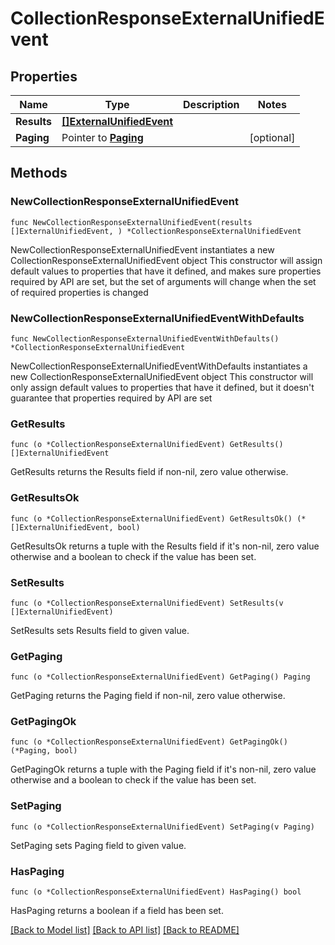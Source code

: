 # CollectionResponseExternalUnifiedEvent

## Properties

Name | Type | Description | Notes
------------ | ------------- | ------------- | -------------
**Results** | [**[]ExternalUnifiedEvent**](ExternalUnifiedEvent.md) |  | 
**Paging** | Pointer to [**Paging**](Paging.md) |  | [optional] 

## Methods

### NewCollectionResponseExternalUnifiedEvent

`func NewCollectionResponseExternalUnifiedEvent(results []ExternalUnifiedEvent, ) *CollectionResponseExternalUnifiedEvent`

NewCollectionResponseExternalUnifiedEvent instantiates a new CollectionResponseExternalUnifiedEvent object
This constructor will assign default values to properties that have it defined,
and makes sure properties required by API are set, but the set of arguments
will change when the set of required properties is changed

### NewCollectionResponseExternalUnifiedEventWithDefaults

`func NewCollectionResponseExternalUnifiedEventWithDefaults() *CollectionResponseExternalUnifiedEvent`

NewCollectionResponseExternalUnifiedEventWithDefaults instantiates a new CollectionResponseExternalUnifiedEvent object
This constructor will only assign default values to properties that have it defined,
but it doesn't guarantee that properties required by API are set

### GetResults

`func (o *CollectionResponseExternalUnifiedEvent) GetResults() []ExternalUnifiedEvent`

GetResults returns the Results field if non-nil, zero value otherwise.

### GetResultsOk

`func (o *CollectionResponseExternalUnifiedEvent) GetResultsOk() (*[]ExternalUnifiedEvent, bool)`

GetResultsOk returns a tuple with the Results field if it's non-nil, zero value otherwise
and a boolean to check if the value has been set.

### SetResults

`func (o *CollectionResponseExternalUnifiedEvent) SetResults(v []ExternalUnifiedEvent)`

SetResults sets Results field to given value.


### GetPaging

`func (o *CollectionResponseExternalUnifiedEvent) GetPaging() Paging`

GetPaging returns the Paging field if non-nil, zero value otherwise.

### GetPagingOk

`func (o *CollectionResponseExternalUnifiedEvent) GetPagingOk() (*Paging, bool)`

GetPagingOk returns a tuple with the Paging field if it's non-nil, zero value otherwise
and a boolean to check if the value has been set.

### SetPaging

`func (o *CollectionResponseExternalUnifiedEvent) SetPaging(v Paging)`

SetPaging sets Paging field to given value.

### HasPaging

`func (o *CollectionResponseExternalUnifiedEvent) HasPaging() bool`

HasPaging returns a boolean if a field has been set.


[[Back to Model list]](../README.md#documentation-for-models) [[Back to API list]](../README.md#documentation-for-api-endpoints) [[Back to README]](../README.md)


